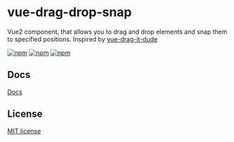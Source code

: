 # vue-drag-drop-snap

Vue2 component, that allows you to drag and drop elements and snap them to specified positions. Inspired by [vue-drag-it-dude](https://github.com/Esvalirion/vue-drag-it-dude)

[![npm](https://img.shields.io/npm/v/vue-drag-drop-snap.svg)](https://www.npmjs.com/package/vue-drag-drop-snap)
[![npm](https://img.shields.io/npm/dm/vue-drag-drop-snap.svg)](https://www.npmjs.com/package/vue-drag-drop-snap)
[![npm](https://img.shields.io/npm/dt/vue-drag-drop-snap.svg)](https://www.npmjs.com/package/vue-drag-drop-snap)

## Docs

[Docs](https://mrfade.github.io/vue-drag-drop-snap/)

## License

[MIT license](LICENSE)
